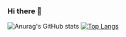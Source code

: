 ### Hi there 👋

<!--
**ArtanAhmeti/ArtanAhmeti** is a ✨ _special_ ✨ repository because its `README.md` (this file) appears on your GitHub profile.

Here are some ideas to get you started:

- 🔭 I’m currently working on ...
- 🌱 I’m currently learning ...
- 👯 I’m looking to collaborate on ...
- 🤔 I’m looking for help with ...
- 💬 Ask me about ...
- 📫 How to reach me: ...
- 😄 Pronouns: ...
- ⚡ Fun fact: ...
-->
![Anurag's GitHub stats](https://github-readme-stats.vercel.app/api?username=ArtanAhmeti&show_icons=true&theme=tokyonight)
[![Top Langs](https://github-readme-stats.vercel.app/api/top-langs/?username=ArtanAhmeti&layout=compact)](https://github.com/anuraghazra/github-readme-stats)

